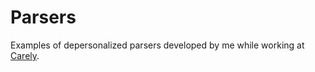 # Parsers

Examples of depersonalized parsers developed by me while working at [Carely](https://carely.group/).
